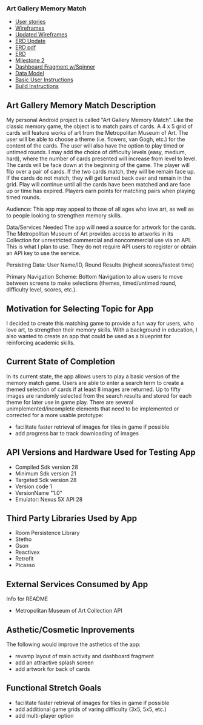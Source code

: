 ### Art Gallery Memory Match

* [User stories](docs/user-stories.md)
* [Wireframes](docs/wireframes.md)
* [Updated Wireframes](docs/wireframes-updated.pdf)
* [ERD Update](docs/memory-match-erd-update.pdf)   
* [ERD pdf](docs/memory-match-erd.pdf)  
* [ERD](docs/erd.md)
* [Milestone 2](docs/milestone-2.md)
* [Dashboard Fragment w/Spinner](docs/dashboard-fragment.PNG)
* [Data Model](docs/data-model.md)
* [Basic User Instructions](docs/basic-user-instructions.md)
* [Build Instructions](docs/build-instructions.md)



## Art Gallery Memory Match Description

My personal Android project is called “Art Gallery Memory Match”.  Like the classic memory game, the object is to match pairs of cards. A 4 x 5 grid of cards will feature works of art from the Metropolitan Museum of Art. The user will be able to choose a theme (i.e. flowers, van Gogh, etc.) for the content of the cards. The user will also have the option to play timed or untimed rounds.  I may add the choice of difficulty levels (easy, medium, hard), where the number of cards presented will increase from level to level.
The cards will be face down at the beginning of the game. The player will flip over a pair of cards.  If the two cards match, they will be remain face up.  If the cards do not match, they will get turned back over and remain in the grid.  Play will continue until all the cards have been matched and are face up or time has expired.  Players earn points for matching pairs when playing timed rounds.

Audience: This app may appeal to those of all ages who love art, as well as to people looking to strengthen memory skills.

Data/Services Needed 
The app will need a source for artwork for the cards.  The Metropolitan Museum of Art provides access to artworks in its Collection for unrestricted commercial and noncommercial use via an API. This is what I plan to use. They do not require API users to register or obtain an API key to use the service. 

Persisting Data: User Name/ID, Round Results (highest scores/fastest time)

Primary Navigation Scheme: Bottom Navigation to allow users to move between screens to make selections (themes, timed/untimed round, difficulty level, scores, etc.).

## Motivation for Selecting Topic for App  

I decided to create this matching game to provide a fun way for users, who love art, to strengthen their memory skills.  With a background in education, I also wanted to create an app that could be used as a blueprint for reinforcing academic skills.  

## Current State of Completion  

In its current state, the app allows users to play a basic version of the memory match game.  Users are able to enter a search term to create a themed selection of cards if at least 8 images are returned.  Up to fifty images are randomly selected from the search results and stored for each theme for later use in game play.  There are several unimplemented/incomplete elements that need to be implemented or corrected for a more usable prototype:  
* facilitate faster retrieval of images for tiles in game if possible  
* add progress bar to track downloading of images  

## API Versions and Hardware Used for Testing App  

* Compiled Sdk version 28  
* Minimum Sdk version 21  
* Targeted Sdk version 28  
* Version code 1  
* VersionName "1.0"  
* Emulator: Nexus 5X API 28  

## Third Party Libraries Used by App  

* Room Persistence Library  
* Stetho  
* Gson  
* Reactivex  
* Retrofit 
* Picasso  

## External Services Consumed by App  
 Info for README
* Metropolitan Museum of Art Collection API  

## Asthetic/Cosmetic Inprovements  
 The following would improve the asthetics of the app:  
 * revamp layout of main activity and dashboard fragment 
 * add an attractive splash screen  
 * add artwork for back of cards  
 
 ## Functional Stretch Goals  
 
 * facilitate faster retrieval of images for tiles in game if possible   
 * add additional game grids of varing difficulty (3x5, 5x5, etc.)  
 * add multi-player option  






